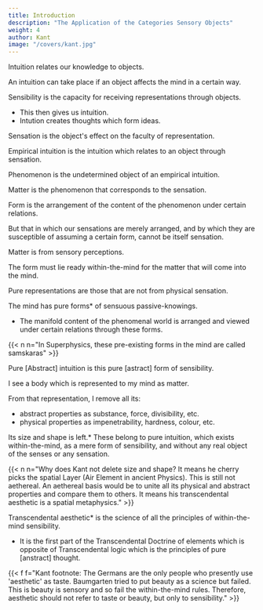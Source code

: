```yaml
---
title: Introduction
description: "The Application of the Categories Sensory Objects"
weight: 4
author: Kant
image: "/covers/kant.jpg"
---
```



<!-- SS I. Introduction -->

Intuition relates our knowledge to objects. 

<!-- In whatsoever mode, or by whatsoever means, our knowledge may relate to objects, it is at least quite clear that the only manner in which it immediately relates to them is by means of an . To this as the indispensable groundwork, all thought points.  -->

An intuition can take place if an object affects the mind in a certain way.

Sensibility is the capacity for receiving representations through objects.
- This then gives us intuition.
- Intution creates thoughts which form ideas.

<!-- conceptions. -->

 <!-- (receptivity) through the mode in which we are affected by objects,   -->

<!-- By means of sensibility, therefore, objects are given to us, and it alone furnishes us with intuitions; by the understanding they are thought, and from it arise conceptions. But an thought must directly, or indirectly, by means of certain signs, relate ultimately to intuitions; consequently, with us, to sensibility, because in no other way can an object be given to us. -->


Sensation is the object's effect on the faculty of representation.

Empirical intuition is the intuition which relates to an object through sensation.

Phenomenon is the undetermined object of an empirical intuition.

Matter is the phenomenon that corresponds to the sensation.

Form is the arrangement of the content of the phenomenon under certain relations.


But that in which our sensations are merely arranged, and by which they are susceptible of assuming a certain form, cannot be itself sensation. 

Matter is from sensory perceptions.

<!--  give our minds the  lead to the 

It is, then, the matter of all phenomena that is given to us a posteriori;  -->

The form must lie ready within-the-mind for the matter that will come into the mind. 

 <!-- a priori for them in the mind, and consequently can be regarded separately from all sensation. -->

Pure representations are those that are not from physical sensation. 

 <!-- pure, in the transcendental meaning of the word, wherein nothing is met with that belongs to sensation.  -->

<!-- And accordingly we find existing in the mind a priori,  -->

The mind has pure forms* of sensuous passive-knowings. 
- The manifold content of the phenomenal world is arranged and viewed under certain relations through these forms. 

{{< n n="In Superphysics, these pre-existing forms in the mind are called samskaras" >}}

<!-- intuitions in general, in which all the  -->

Pure [Abstract] intuition is this pure [astract] form of sensibility.

I see a body which is represented to my mind as matter. 

From that representation, I remove all its:
- abstract properties as substance, force, divisibility, etc.
- physical properties as impenetrability, hardness, colour, etc.

Its size and shape is left.* These belong to pure intuition, which exists within-the-mind, as a mere form of sensibility, and without any real object of the senses or any sensation.

{{< n n="Why does Kant not delete size and shape? It means he cherry picks the spatial Layer (Air Element in ancient Physics). This is still not aethereal. An aethereal basis would be to unite all its physical and abstract properties and compare them to others. It means his transcendental aesthetic is a spatial metaphysics." >}}

<!-- yet there is still something left us from this empirical intuition, namely, extension and shape.  -->


Transcendental aesthetic* is the science of all the principles of within-the-mind sensibility.
- It is the first part of the Transcendental Doctrine of elements which is opposite of Transcendental logic which is the principles of pure [anstract] thought.

{{< f f="Kant footnote: The Germans are the only people who presently use 'aesthetic' as taste. Baumgarten tried to put beauty as a science but failed. This is beauty is sensory and so fail the within-the-mind rules. Therefore, aesthetic should not refer to taste or beauty, but only to sensibility." >}} 


<!-- At the foundation of this term lies the disappointed hope, which the eminent analyst, , conceived, of subjecting the criticism of the beautiful to principles of reason, and so of elevating its rules into a science. But his endeavours were vain. For the said rules or criteria are, in respect to their chief sources, merely empirical, consequently never can serve as determinate laws a priori, by which our judgement in matters of taste is to be directed. 

It is rather our judgement which forms the proper test as to the correctness of the principles. 

On this account it is advisable to give up the use of the term as designating the critique of taste, and to apply it solely to that doctrine, which is true science—the science of the laws of sensibility—and thus come nearer to the language and the sense of the ancients in their well-known division of the objects of cognition into aiotheta kai noeta, or to share it with speculative philosophy, and employ it partly in a transcendental, partly in a psychological signification. -->


<!-- In the science of transcendental aesthetic accordingly, we shall first isolate sensibility or the sensuous faculty, by separating from it all that is annexed to its perceptions by the conceptions of understanding, so that nothing be left but empirical intuition. In the next place we shall take away from this intuition all that belongs to sensation, so that nothing may remain but pure intuition, and the mere form of phenomena, which is all that the sensibility can afford a priori. From this investigation it will be found that there are two pure forms of sensuous intuition, as principles of knowledge a priori, namely, space and time. To the consideration of these we shall now proceed. -->

